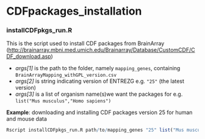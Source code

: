 # CDFpackages_installation

### installCDFpkgs_run.R

This is the script used to install CDF packages from BrainArray (http://brainarray.mbni.med.umich.edu/Brainarray/Database/CustomCDF/CDF_download.asp)

- *args[1]* is the path to the folder, namely `mapping_genes`, containing `BrainArrayMapping_withGPL_version.csv`
- *args[2]* is string indicating version of ENTREZG e.g. `"25"` (the latest version)
- *args[3]* is a list of organism name(s)we want the packages for e.g. `list("Mus musculus","Homo sapiens")`

**Example**: downloading and installing CDF packages version 25 for human and mouse data

```r
Rscript installCDFpkgs_run.R path/to/mapping_genes "25" list("Mus musculus","Homo sapiens")
```
